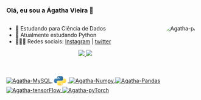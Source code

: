 ### Olá, eu sou a Ágatha Vieira 👋

##
<img align="right" alt="Agatha-pic" height="70" style="border-radius:50px;" src = "https://picrew.me/shareImg/org/202206/338224_UiF4cjSu.png">

-  🎲  Estudando para Ciência de Dados
-  🐍  Atualmente estudando Python
-  👩🏽‍💻 Redes sociais: [Instagram](https://www.instagram.com/agathva/?hl=pt-br) | [twitter](https://twitter.com/aga_magalhaes)

<div align="center">
  <a href="https://github.com/agathva">
  <img height="155em" src="https://github-readme-stats.vercel.app/api?username=agathva&show_icons=true&theme=dark&include_all_commits=true&count_private=true"/>
  <img height="155em" src="https://github-readme-stats.vercel.app/api/top-langs/?username=agathva&layout=compact&langs_count=7&theme=dark"/>
</div>

##

<div style="display: inline_block"><br>
  <img align="center" alt="Agatha-MySQL" height="30" width="40" src="https://cdn.jsdelivr.net/gh/devicons/devicon/icons/mysql/mysql-original.svg">
  <img align="center" alt="Agatha-Python" height="30" width="40" src="https://raw.githubusercontent.com/devicons/devicon/master/icons/python/python-original.svg">
  <img align="center" alt="Agatha-Numpy" height="30" width="40" src="https://cdn.jsdelivr.net/gh/devicons/devicon/icons/numpy/numpy-original.svg">
  <img align="center" alt="Agatha-Pandas" height="30" width="40" src="https://cdn.jsdelivr.net/gh/devicons/devicon/icons/pandas/pandas-original.svg">
  <img align="center" alt="Agatha-tensorFlow" height="30" width="40" src="https://cdn.jsdelivr.net/gh/devicons/devicon/icons/tensorflow/tensorflow-original.svg">
  <img align="center" alt="Agatha-pyTorch" height="30" width="40" src="https://cdn.jsdelivr.net/gh/devicons/devicon/icons/pytorch/pytorch-original.svg">
</div>
